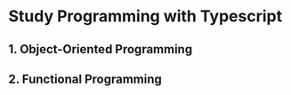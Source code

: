 # Study Programming with Typescript

## 1. Object-Oriented Programming

## 2. Functional Programming
